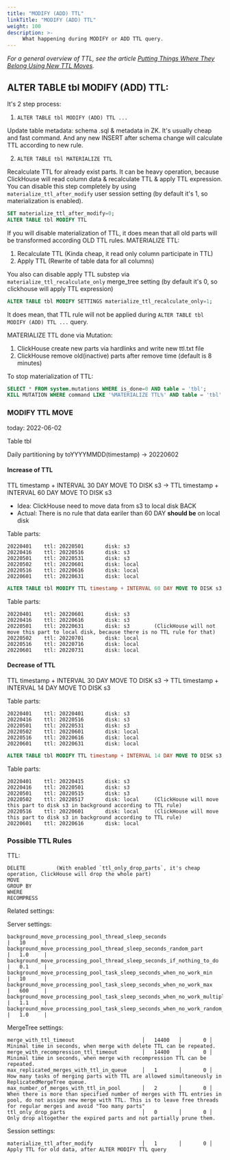 ```yaml
---
title: "MODIFY (ADD) TTL"
linkTitle: "MODIFY (ADD) TTL"
weight: 100
description: >-
     What happening during MODIFY or ADD TTL query. 
---
```


*For a general overview of TTL, see the article [Putting Things Where They Belong Using New TTL Moves](https://altinity.com/blog/2020-3-23-putting-things-where-they-belong-using-new-ttl-moves).*

## ALTER TABLE tbl MODIFY (ADD) TTL:

It's 2 step process:

1. `ALTER TABLE tbl MODIFY (ADD) TTL ...`

Update table metadata: schema .sql & metadata in ZK.
It's usually cheap and fast command. And any new INSERT after schema change will calculate TTL according to new rule.


2. `ALTER TABLE tbl MATERIALIZE TTL`

Recalculate TTL for already exist parts.
It can be heavy operation, because ClickHouse will read column data & recalculate TTL & apply TTL expression.
You can disable this step completely by using `materialize_ttl_after_modify` user session setting (by default it's 1, so materialization is enabled).


```sql
SET materialize_ttl_after_modify=0;
ALTER TABLE tbl MODIFY TTL
```

If you will disable materialization of TTL, it does mean that all old parts will be transformed according OLD TTL rules. 
MATERIALIZE TTL:

1. Recalculate TTL  (Kinda cheap, it read only column participate in TTL)
2. Apply TTL        (Rewrite of table data for all columns)

You also can disable apply TTL substep via `materialize_ttl_recalculate_only` merge_tree setting (by default it's 0, so clickhouse will apply TTL expression)

```sql
ALTER TABLE tbl MODIFY SETTINGS materialize_ttl_recalculate_only=1;
```

It does mean, that TTL rule will not be applied during `ALTER TABLE tbl MODIFY (ADD) TTL ...` query.

MATERIALIZE TTL done via Mutation:
1. ClickHouse create new parts via hardlinks and write new ttl.txt file
2. ClickHouse remove old(inactive) parts after remove time (default is 8 minutes) 

To stop materialization of TTL:

```sql
SELECT * FROM system.mutations WHERE is_done=0 AND table = 'tbl';
KILL MUTATION WHERE command LIKE '%MATERIALIZE TTL%' AND table = 'tbl'
```

### MODIFY TTL MOVE 

today: 2022-06-02

Table tbl

Daily partitioning by toYYYYMMDD(timestamp) -> 20220602

#### Increase of TTL

TTL timestamp + INTERVAL 30 DAY MOVE TO DISK s3 -> TTL timestamp + INTERVAL 60 DAY MOVE TO DISK s3

* Idea: ClickHouse need to move data from s3 to local disk BACK
* Actual: There is no rule that data eariler than 60 DAY **should be** on local disk

Table parts:

```
20220401    ttl: 20220501       disk: s3
20220416    ttl: 20220516       disk: s3
20220501    ttl: 20220531       disk: s3
20220502    ttl: 20220601       disk: local
20220516    ttl: 20220616       disk: local
20220601    ttl: 20220631       disk: local
```

```sql
ALTER TABLE tbl MODIFY TTL timestamp + INTERVAL 60 DAY MOVE TO DISK s3;
```

Table parts:

```
20220401    ttl: 20220601       disk: s3
20220416    ttl: 20220616       disk: s3
20220501    ttl: 20220631       disk: s3        (ClickHouse will not move this part to local disk, because there is no TTL rule for that)
20220502    ttl: 20220701       disk: local
20220516    ttl: 20220716       disk: local
20220601    ttl: 20220731       disk: local
```

#### Decrease of TTL

TTL timestamp + INTERVAL 30 DAY MOVE TO DISK s3 -> TTL timestamp + INTERVAL 14 DAY MOVE TO DISK s3

Table parts:

```
20220401    ttl: 20220401       disk: s3
20220416    ttl: 20220516       disk: s3
20220501    ttl: 20220531       disk: s3        
20220502    ttl: 20220601       disk: local     
20220516    ttl: 20220616       disk: local
20220601    ttl: 20220631       disk: local
```

```sql
ALTER TABLE tbl MODIFY TTL timestamp + INTERVAL 14 DAY MOVE TO DISK s3;
```

Table parts:

```
20220401    ttl: 20220415       disk: s3
20220416    ttl: 20220501       disk: s3
20220501    ttl: 20220515       disk: s3
20220502    ttl: 20220517       disk: local     (ClickHouse will move this part to disk s3 in background according to TTL rule)
20220516    ttl: 20220601       disk: local     (ClickHouse will move this part to disk s3 in background according to TTL rule)
20220601    ttl: 20220616       disk: local
```

### Possible TTL Rules

TTL:
```
DELETE          (With enabled `ttl_only_drop_parts`, it's cheap operation, ClickHouse will drop the whole part)
MOVE
GROUP BY
WHERE
RECOMPRESS
```

Related settings:

Server settings:

```
background_move_processing_pool_thread_sleep_seconds                        |   10      |
background_move_processing_pool_thread_sleep_seconds_random_part            |   1.0     |
background_move_processing_pool_thread_sleep_seconds_if_nothing_to_do       |   0.1     |
background_move_processing_pool_task_sleep_seconds_when_no_work_min         |   10      |
background_move_processing_pool_task_sleep_seconds_when_no_work_max         |   600     |
background_move_processing_pool_task_sleep_seconds_when_no_work_multiplier  |   1.1     |
background_move_processing_pool_task_sleep_seconds_when_no_work_random_part |   1.0     |
```

MergeTree settings:

```
merge_with_ttl_timeout                      │   14400   │       0 │ Minimal time in seconds, when merge with delete TTL can be repeated.
merge_with_recompression_ttl_timeout        │   14400   │       0 │ Minimal time in seconds, when merge with recompression TTL can be repeated.
max_replicated_merges_with_ttl_in_queue     │   1       │       0 │ How many tasks of merging parts with TTL are allowed simultaneously in ReplicatedMergeTree queue.
max_number_of_merges_with_ttl_in_pool       │   2       │       0 │ When there is more than specified number of merges with TTL entries in pool, do not assign new merge with TTL. This is to leave free threads for regular merges and avoid "Too many parts"
ttl_only_drop_parts                         │   0       │       0 │ Only drop altogether the expired parts and not partially prune them.
```

Session settings:

```
materialize_ttl_after_modify                │   1       │       0 │ Apply TTL for old data, after ALTER MODIFY TTL query 
```
